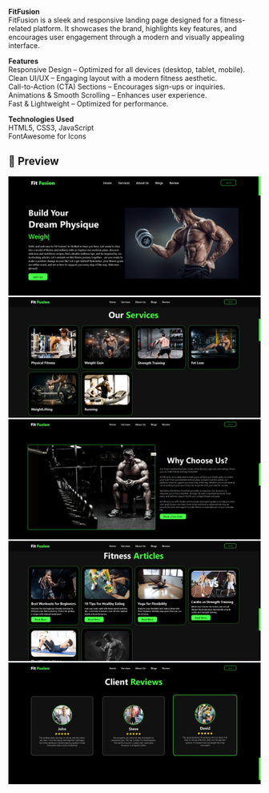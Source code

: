 **FitFusion**<br>
FitFusion is a sleek and responsive landing page designed for a fitness-related platform. It showcases the brand, highlights key features, and encourages user engagement through a modern and visually appealing interface.<br>

**Features**<br>
Responsive Design – Optimized for all devices (desktop, tablet, mobile).<br>
Clean UI/UX – Engaging layout with a modern fitness aesthetic.<br>
Call-to-Action (CTA) Sections – Encourages sign-ups or inquiries.<br>
Animations & Smooth Scrolling – Enhances user experience.<br>
Fast & Lightweight – Optimized for performance.<br>

**Technologies Used**<br>
HTML5, CSS3, JavaScript<br>
FontAwesome for Icons<br>


## 📸 Preview

![FitFusion Home](images/Screenshot1.png)
![FitFusion Services](images/Screenshot2.png)
![FitFusion About](images/Screenshot3.png)
![FitFusion Blog](images/Screenshot4.png)
![FitFusion Review](images/Screenshot5.png)
